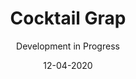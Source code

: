 ---
title: Cocktail Grap
subtitle: Development in Progress
layout: default
modal-id: 2
date: 12-04-2020
img: blank.png
iframe: https://chart-studio.plotly.com/~SkylarACD/1.embed
thumbnail: ComingSoon-Thumbnail.png
alt: image-alt
project-date: December 2020
client: 
category: 
description: 

---